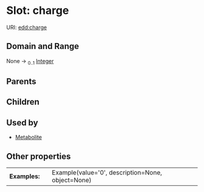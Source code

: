 
# Slot: charge



URI: [edd:charge](https://w3id.org/eddcharge)


## Domain and Range

None &#8594;  <sub>0..1</sub> [Integer](types/Integer.md)

## Parents


## Children


## Used by

 * [Metabolite](Metabolite.md)

## Other properties

|  |  |  |
| --- | --- | --- |
| **Examples:** | | Example(value='0', description=None, object=None) |